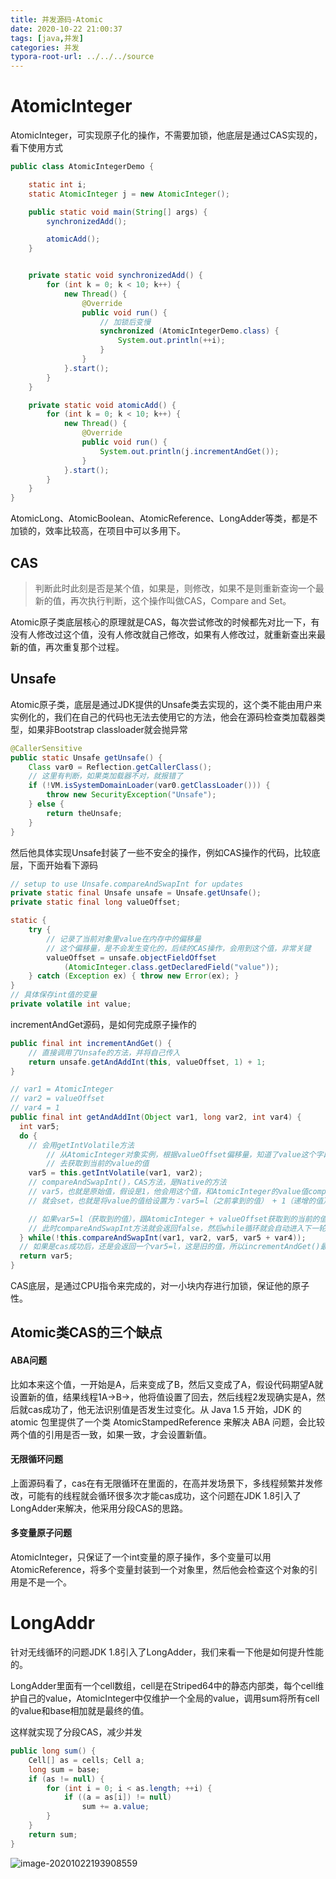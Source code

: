 ```yaml
---
title: 并发源码-Atomic
date: 2020-10-22 21:00:37
tags: [java,并发]
categories: 并发
typora-root-url: ../../../source
---
```


# AtomicInteger

AtomicInteger，可实现原子化的操作，不需要加锁，他底层是通过CAS实现的，看下使用方式

<!-- more -->

```java
public class AtomicIntegerDemo {

    static int i;
    static AtomicInteger j = new AtomicInteger();

    public static void main(String[] args) {
        synchronizedAdd();

        atomicAdd();
    }


    private static void synchronizedAdd() {
        for (int k = 0; k < 10; k++) {
            new Thread() {
                @Override
                public void run() {
                    // 加锁后变慢
                    synchronized (AtomicIntegerDemo.class) {
                        System.out.println(++i);
                    }
                }
            }.start();
        }
    }

    private static void atomicAdd() {
        for (int k = 0; k < 10; k++) {
            new Thread() {
                @Override
                public void run() {
                    System.out.println(j.incrementAndGet());
                }
            }.start();
        }
    }
}
```

AtomicLong、AtomicBoolean、AtomicReference、LongAdder等类，都是不加锁的，效率比较高，在项目中可以多用下。

## CAS

> 判断此时此刻是否是某个值，如果是，则修改，如果不是则重新查询一个最新的值，再次执行判断，这个操作叫做CAS，Compare and Set。

Atomic原子类底层核心的原理就是CAS，每次尝试修改的时候都先对比一下，有没有人修改过这个值，没有人修改就自己修改，如果有人修改过，就重新查出来最新的值，再次重复那个过程。

## Unsafe

Atomic原子类，底层是通过JDK提供的Unsafe类去实现的，这个类不能由用户来实例化的，我们在自己的代码也无法去使用它的方法，他会在源码检查类加载器类型，如果非Bootstrap classloader就会抛异常

```java
@CallerSensitive
public static Unsafe getUnsafe() {
    Class var0 = Reflection.getCallerClass();
    // 这里有判断，如果类加载器不对，就报错了
    if (!VM.isSystemDomainLoader(var0.getClassLoader())) {
        throw new SecurityException("Unsafe");
    } else {
        return theUnsafe;
    }
}
```

然后他具体实现Unsafe封装了一些不安全的操作，例如CAS操作的代码，比较底层，下面开始看下源码

```java
// setup to use Unsafe.compareAndSwapInt for updates
private static final Unsafe unsafe = Unsafe.getUnsafe();
private static final long valueOffset;

static {
    try {
        // 记录了当前对象里value在内存中的偏移量
        // 这个偏移量，是不会发生变化的，后续的CAS操作，会用到这个值，非常关键
        valueOffset = unsafe.objectFieldOffset
            (AtomicInteger.class.getDeclaredField("value"));
    } catch (Exception ex) { throw new Error(ex); }
}
// 具体保存int值的变量
private volatile int value;
```

incrementAndGet源码，是如何完成原子操作的

```java
public final int incrementAndGet() {
    // 直接调用了Unsafe的方法，并将自己传入
    return unsafe.getAndAddInt(this, valueOffset, 1) + 1;
}

// var1 = AtomicInteger
// var2 = valueOffset
// var4 = 1
public final int getAndAddInt(Object var1, long var2, int var4) {
  int var5;
  do {
    // 会用getIntVolatile方法
		// 从AtomicInteger对象实例，根据valueOffset偏移量，知道了value这个字段的位置
		// 去获取到当前的value的值
    var5 = this.getIntVolatile(var1, var2);
    // compareAndSwapInt()，CAS方法，是Native的方法
    // var5，也就是原始值，假设是1，他会用这个值，和AtomicInteger的value值compare，如果是一样
    // 就会set，也就是将value的值给设置为：var5=l（之前拿到的值） + 1（递增的值）

    // 如果var5=l（获取到的值），跟AtomicInteger + valueOffset获取到的当前的值，不一样的话
    // 此时compareAndSwapInt方法就会返回false，然后while循环就会自动进入下一轮
  } while(!this.compareAndSwapInt(var1, var2, var5, var5 + var4));
  // 如果是cas成功后，还是会返回一个var5=l，这是旧的值，所以incrementAndGet()最后会自己+1再返回
  return var5;
}
```

CAS底层，是通过CPU指令来完成的，对一小块内存进行加锁，保证他的原子性。

## Atomic类CAS的三个缺点

#### ABA问题

比如本来这个值，一开始是A，后来变成了B，然后又变成了A，假设代码期望A就设置新的值，结果线程1A->B->，他将值设置了回去，然后线程2发现确实是A，然后就cas成功了，他无法识别值是否发生过变化。从 Java 1.5 开始，JDK 的 atomic 包里提供了一个类 AtomicStampedReference 来解决 ABA 问题，会比较两个值的引用是否一致，如果一致，才会设置新值。

#### 无限循环问题

上面源码看了，cas在有无限循环在里面的，在高并发场景下，多线程频繁并发修改，可能有的线程就会循环很多次才能cas成功，这个问题在JDK 1.8引入了LongAdder来解决，他采用分段CAS的思路。

#### 多变量原子问题

AtomicInteger，只保证了一个int变量的原子操作，多个变量可以用AtomicReference，将多个变量封装到一个对象里，然后他会检查这个对象的引用是不是一个。

# LongAddr

针对无线循环的问题JDK 1.8引入了LongAdder，我们来看一下他是如何提升性能的。

LongAdder里面有一个cell数组，cell是在Striped64中的静态内部类，每个cell维护自己的value，AtomicInteger中仅维护一个全局的value，调用sum将所有cell的value和base相加就是最终的值。

这样就实现了分段CAS，减少并发

```java
public long sum() {
    Cell[] as = cells; Cell a;
    long sum = base;
    if (as != null) {
        for (int i = 0; i < as.length; ++i) {
            if ((a = as[i]) != null)
                sum += a.value;
        }
    }
    return sum;
}
```

![image-20201022193908559](/img/jdk/image-20201022193908559.png)

